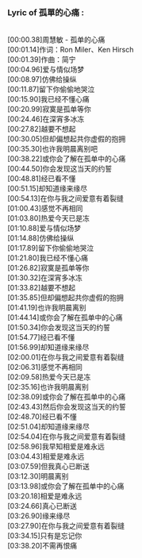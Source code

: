 <h3>Lyric of 孤單的心痛 :</h3><p><br>[00:00.38]周慧敏 - 孤单的心痛
<br>[00:01.14]作词：Ron Miler、Ken Hirsch
<br>[00:01.39]作曲：简宁
<br>[00:04.96]爱与情似场梦
<br>[00:08.97]仿佛给操纵
<br>[00:11.87]留下你偷偷地哭泣
<br>[00:15.90]我已经不懂心痛
<br>[00:20.99]寂寞是孤单等你
<br>[00:24.46]在深宵多冰冻
<br>[00:27.82]越要不想起
<br>[00:30.05]但却偏想起共你虚假的抱拥
<br>[00:35.30]也许我明晨离别吧
<br>[00:38.22]或你会了解在孤单中的心痛
<br>[00:44.50]你会发现这当天的约誓
<br>[00:48.81]经已看不懂
<br>[00:51.15]却知道缘来缘尽
<br>[00:54.13]在你与我之间爱意有着裂缝
<br>[01:00.43]感觉不再相同
<br>[01:03.80]热爱今天已是冻
<br>[01:10.88]爱与情似场梦
<br>[01:14.88]仿佛给操纵
<br>[01:17.89]留下你偷偷地哭泣
<br>[01:21.80]我已经不懂心痛
<br>[01:26.82]寂寞是孤单等你
<br>[01:30.32]在深宵多冰冻
<br>[01:33.82]越要不想起
<br>[01:35.85]但却偏想起共你虚假的抱拥
<br>[01:41.19]也许我明晨离别
<br>[01:44.14]或你会了解在孤单中的心痛
<br>[01:50.34]你会发现这当天的约誓
<br>[01:54.77]经已看不懂
<br>[01:56.99]却知道缘来缘尽
<br>[02:00.01]在你与我之间爱意有着裂缝
<br>[02:06.31]感觉不再相同
<br>[02:09.58]热爱今天已是冻
<br>[02:35.16]也许我明晨离别
<br>[02:38.09]或你会了解在孤单中的心痛
<br>[02:43.43]然后你会发现这当天的约誓
<br>[02:48.70]经已看不懂
<br>[02:51.04]却知道缘来缘尽
<br>[02:54.04]在你与我之间爱意有着裂缝
<br>[02:58.96]我早知相爱是难永远
<br>[03:04.43]相爱是难永远
<br>[03:07.59]但我真心已断送
<br>[03:12.30]明晨离别
<br>[03:13.98]或你会了解在孤单中的心痛
<br>[03:20.18]相爱是难永远
<br>[03:24.66]真心已断送
<br>[03:26.90]缘来缘尽
<br>[03:27.90]在你与我之间爱意有着裂缝
<br>[03:34.15]只有是忘记你
<br>[03:38.20]不需再恨痛
</p>